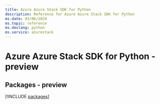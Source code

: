 ```yaml
---
title: Azure Azure Stack SDK for Python
description: Reference for Azure Azure Stack SDK for Python
ms.date: 03/06/2024
ms.topic: reference
ms.devlang: python
ms.service: azurestack
---
```

# Azure Azure Stack SDK for Python - preview
## Packages - preview
[!INCLUDE [packages](azure-stack-index.md)]